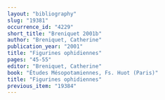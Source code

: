 ```yaml
---
layout: "bibliography"
slug: "19381"
occurrence_id: "4229"
short_title: "Breniquet 2001b"
author: "Breniquet, Catherine"
publication_year: "2001"
title: "Figurines ophidiennes"
pages: "45-55"
editor: "Breniquet, Catherine"
book: "Études Mésopotamiennes, Fs. Huot (Paris)"
title: "Figurines ophidiennes"
previous_item: "19384"
---
```

